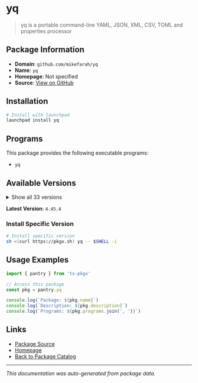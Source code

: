 # yq

> yq is a portable command-line YAML, JSON, XML, CSV, TOML  and properties processor

## Package Information

- **Domain**: `github.com/mikefarah/yq`
- **Name**: `yq`
- **Homepage**: Not specified
- **Source**: [View on GitHub](https://github.com/pkgxdev/pantry/tree/main/projects/github.com/mikefarah/yq/package.yml)

## Installation

```bash
# Install with launchpad
launchpad install yq
```

## Programs

This package provides the following executable programs:

- `yq`

## Available Versions

<details>
<summary>Show all 33 versions</summary>

- `4.45.4`, `4.45.3`, `4.45.2`, `4.45.1`, `4.44.6`
- `4.44.5`, `4.44.3`, `4.44.2`, `4.44.1`, `4.43.1`
- `4.42.1`, `4.41.1`, `4.40.7`, `4.40.5`, `4.40.4`
- `4.40.3`, `4.40.2`, `4.40.1`, `4.35.2`, `4.35.1`
- `4.34.2`, `4.34.1`, `4.33.3`, `4.33.2`, `4.33.1`
- `4.32.2`, `4.32.1`, `4.31.2`, `4.31.1`, `4.30.8`
- `4.30.7`, `4.30.6`, `4.30.5`

</details>

**Latest Version**: `4.45.4`

### Install Specific Version

```bash
# Install specific version
sh <(curl https://pkgx.sh) yq -- $SHELL -i
```

## Usage Examples

```typescript
import { pantry } from 'ts-pkgx'

// Access this package
const pkg = pantry.yq

console.log(`Package: ${pkg.name}`)
console.log(`Description: ${pkg.description}`)
console.log(`Programs: ${pkg.programs.join(', ')}`)
```

## Links

- [Package Source](https://github.com/pkgxdev/pantry/tree/main/projects/github.com/mikefarah/yq/package.yml)
- [Homepage](#)
- [Back to Package Catalog](../package-catalog.md)

---

*This documentation was auto-generated from package data.*
